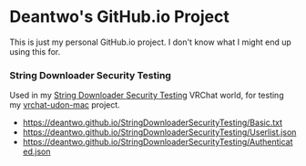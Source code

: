 # Deantwo's GitHub.io Project

This is just my personal GitHub.io project. I don't know what I might end up using this for.

### String Downloader Security Testing

Used in my [String Downloader Security Testing](https://vrchat.com/home/world/wrld_e4ffcc0c-5f48-45c9-9ecc-d56f0e585b4f) VRChat world, for testing my [vrchat-udon-mac](https://github.com/Deantwo/vrchat-udon-mac) project.

* https://deantwo.github.io/StringDownloaderSecurityTesting/Basic.txt
* https://deantwo.github.io/StringDownloaderSecurityTesting/Userlist.json
* https://deantwo.github.io/StringDownloaderSecurityTesting/Authenticated.json
